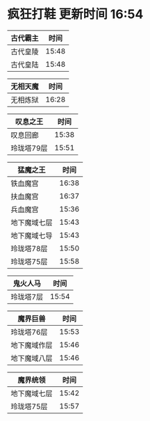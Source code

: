 # 疯狂打鞋 更新时间 16:54

| 古代霸主   | 时间    |
|--------|-------|
| 古代皇陵 | 15:48 |
| 古代皇陆 | 15:48 |

| 无相天魔   | 时间    |
|--------|-------|
| 无相炼狱 | 16:28 |

| 叹息之王   | 时间    |
|--------|-------|
| 叹息回廊 | 15:38 |
| 玲珑塔79层 | 15:51 |

| 猛魔之王   | 时间    |
|--------|-------|
| 铁血魔宫 | 16:38 |
| 扶血魔宫 | 16:37 |
| 兵血魔宫 | 15:36 |
| 地下魔域七层 | 15:43 |
| 地下魔域七导 | 15:43 |
| 玲珑塔78层 | 15:50 |
| 玲珑塔75层 | 15:58 |

| 鬼火人马   | 时间    |
|--------|-------|
| 玲珑塔7层 | 15:54 |

| 魔界巨兽   | 时间    |
|--------|-------|
| 玲珑塔76层 | 15:53 |
| 地下魔域作层 | 15:46 |
| 地下魔域八层 | 15:46 |

| 魔界统领   | 时间    |
|--------|-------|
| 地下魔域七层 | 15:42 |
| 玲珑塔75层 | 15:57 |